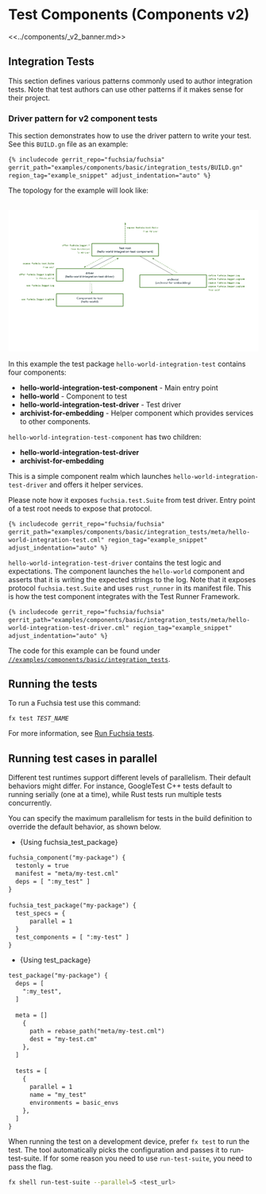 # Test Components (Components v2)

<<../components/_v2_banner.md>>

## Integration Tests

This section defines various patterns commonly used to author integration tests.
Note that test authors can use other patterns if it makes sense for their
project.

### Driver pattern for v2 component tests

This section demonstrates how to use the driver pattern to write your test.
See this `BUILD.gn` file as an example:

```gn
{% includecode gerrit_repo="fuchsia/fuchsia" gerrit_path="examples/components/basic/integration_tests/BUILD.gn" region_tag="example_snippet" adjust_indentation="auto" %}
```

The topology for the example will look like:

<br>![Test driver topology](images/hello_world_topology.png)<br>

In this example the test package `hello-world-integration-test` contains four
components:

- **hello-world-integration-test-component** - Main entry point
- **hello-world** - Component to test
- **hello-world-integration-test-driver** - Test driver
- **archivist-for-embedding** - Helper component which provides services to
other components.

`hello-world-integration-test-component` has two children:

- **hello-world-integration-test-driver**
- **archivist-for-embedding**

This is a simple component realm which launches
`hello-world-integration-test-driver` and offers it helper services.

Please note how it exposes `fuchsia.test.Suite` from test driver. Entry point
of a test root needs to expose that protocol.

```json5
{% includecode gerrit_repo="fuchsia/fuchsia" gerrit_path="examples/components/basic/integration_tests/meta/hello-world-integration-test.cml" region_tag="example_snippet" adjust_indentation="auto" %}
```

`hello-world-integration-test-driver` contains the test logic and expectations.
The component launches the `hello-world` component and asserts that it is
writing the expected strings to the log. Note that it exposes protocol
`fuchsia.test.Suite` and uses `rust_runner` in its manifest file. This is how
the test component integrates with the Test Runner Framework.

```json5
{% includecode gerrit_repo="fuchsia/fuchsia" gerrit_path="examples/components/basic/integration_tests/meta/hello-world-integration-test-driver.cml" region_tag="example_snippet" adjust_indentation="auto" %}
```

The code for this example can be found under
[`//examples/components/basic/integration_tests`][driver-pattern-example].

## Running the tests

To run a Fuchsia test use this command:

<pre class="prettyprint">
<code class="devsite-terminal">fx test <var>TEST_NAME</var></code>
</pre>

For more information, see [Run Fuchsia tests][executing-tests].

## Running test cases in parallel

Different test runtimes support different levels of parallelism. Their default
behaviors might differ. For instance, GoogleTest C++ tests default to running
serially (one at a time), while Rust tests run multiple tests concurrently.

You can specify the maximum parallelism for tests in the build definition to
override the default behavior, as shown below.

  * {Using fuchsia_test_package}

  ```gn
  fuchsia_component("my-package") {
    testonly = true
    manifest = "meta/my-test.cml"
    deps = [ ":my_test" ]
  }

  fuchsia_test_package("my-package") {
    test_specs = {
        parallel = 1
    }
    test_components = [ ":my-test" ]
  }
  ```

  * {Using test_package}

  ```gn
  test_package("my-package") {
    deps = [
      ":my_test",
    ]

    meta = []
      {
        path = rebase_path("meta/my-test.cml")
        dest = "my-test.cm"
      },
    ]

    tests = [
      {
        parallel = 1
        name = "my_test"
        environments = basic_envs
      },
    ]
  }
  ```

When running the test on a development device, prefer `fx test` to run the test.
The tool automatically picks the configuration and passes it to
run-test-suite. If for some reason you need to use `run-test-suite`, you need
to pass the flag.

```sh
fx shell run-test-suite --parallel=5 <test_url>
```

[driver-pattern-example]: /examples/components/basic/integration_tests/
[executing-tests]: /docs/development/testing/run_fuchsia_tests.md
